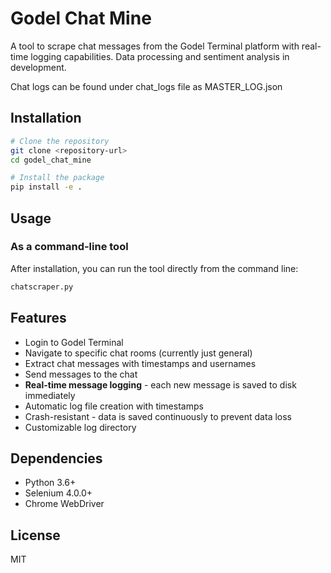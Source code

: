 # Godel Chat Mine

A tool to scrape chat messages from the Godel Terminal platform with real-time logging capabilities. Data processing and sentiment analysis in development.

Chat logs can be found under chat_logs file as MASTER_LOG.json

## Installation

```bash
# Clone the repository
git clone <repository-url>
cd godel_chat_mine

# Install the package
pip install -e .
```

## Usage

### As a command-line tool

After installation, you can run the tool directly from the command line:

```bash
chatscraper.py
```


## Features

- Login to Godel Terminal
- Navigate to specific chat rooms (currently just general)
- Extract chat messages with timestamps and usernames
- Send messages to the chat
- **Real-time message logging** - each new message is saved to disk immediately
- Automatic log file creation with timestamps
- Crash-resistant - data is saved continuously to prevent data loss
- Customizable log directory

## Dependencies

- Python 3.6+
- Selenium 4.0.0+
- Chrome WebDriver

## License

MIT 
